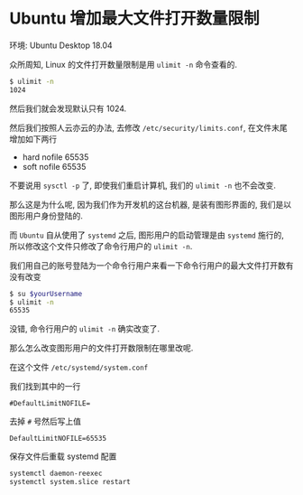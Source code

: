 # Ubuntu 增加最大文件打开数量限制

环境: Ubuntu Desktop 18.04

众所周知, Linux 的文件打开数量限制是用 `ulimit -n` 命令查看的.

```bash
$ ulimit -n 
1024
```

然后我们就会发现默认只有 1024.

然后我们按照人云亦云的办法, 去修改 `/etc/security/limits.conf`, 在文件末尾增加如下两行

* hard nofile 65535
* soft nofile 65535

不要说用 `sysctl -p` 了, 即使我们重启计算机, 我们的 `ulimit -n` 也不会改变.

那么这是为什么呢, 因为我们作为开发机的这台机器, 是装有图形界面的, 我们是以图形用户身份登陆的.

而 `Ubuntu` 自从使用了 `systemd` 之后, 图形用户的启动管理是由 `systemd` 施行的, 所以修改这个文件只修改了命令行用户的 `ulimit -n`.

我们用自己的账号登陆为一个命令行用户来看一下命令行用户的最大文件打开数有没有改变

```bash
$ su $yourUsername
$ ulimit -n
65535
```

没错, 命令行用户的 `ulimit -n` 确实改变了.

那么怎么改变图形用户的文件打开数限制在哪里改呢.

在这个文件 `/etc/systemd/system.conf`

我们找到其中的一行

```text
#DefaultLimitNOFILE=
```

去掉 `#` 号然后写上值

```text
DefaultLimitNOFILE=65535
```

保存文件后重载 systemd 配置

```bash
systemctl daemon-reexec
systemctl system.slice restart
```

